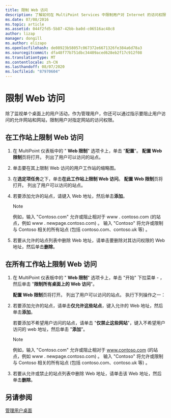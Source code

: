 ```yaml
---
title: 限制 Web 访问
description: 了解如何在 MultiPoint Services 中限制用户对 Internet 的访问权限
ms.date: 07/08/2016
ms.topic: article
ms.assetid: 044f2fd5-5b87-42bb-ba0d-c06516ac48c8
author: lizap
manager: dongill
ms.author: elizapo
ms.openlocfilehash: de08923b58057c067372e6671326fe384a6d78a3
ms.sourcegitcommit: dfa48f77b751dbc34409aced628eb2f17c912f08
ms.translationtype: MT
ms.contentlocale: zh-CN
ms.lasthandoff: 08/07/2020
ms.locfileid: "87970604"
---
```

# <a name="limit-web-access"></a>限制 Web 访问
除了监视单个桌面上的用户活动，作为管理用户，你还可以通过指示要阻止用户访问的允许网站和网站，限制用户对指定网站的访问权限。

## <a name="to-limit-web-access-on-a-station"></a>在工作站上限制 Web 访问

1. 在 MultiPoint 仪表板中的 " **Web 限制**" 选项卡上，单击 "**配置**"。 **配置 Web 限制**页将打开。 列出了用户可以访问的站点。

2. 单击要在其上限制 Web 访问的用户工作站的缩略图。

3. 在**选定项任务**之下，单击**在此工作站上限制 Web 访问**。 **配置 Web 限制**页将打开。 列出了用户可以访问的站点。

4. 若要添加允许的站点，请键入 Web 地址，然后单击**添加**。

   > [!NOTE]
   > 例如，输入 "Contoso.com" 允许或阻止相对于 www \. contoso.com (的站点，例如 www \. newpage.contoso.com) 。 输入 "Contoso" 将允许或限制与 Contoso 相关的所有站点 (包括 contoso.com、contoso.uk 等) 。

5. 若要从允许的站点列表中删除 Web 地址，请单击要删除对其访问权限的 Web 地址，然后单击**删除**。

## <a name="to-limit-web-access-on-all-stations"></a>在所有工作站上限制 Web 访问

1. 在 MultiPoint 仪表板中的 " **Web 限制**" 选项卡上，单击 "开始" 下拉菜单 \- ，然后单击 "**限制所有桌面上的 Web 访问**"。

   **配置 Web 限制**页将打开。 列出了用户可以访问的站点。 执行下列操作之一：

2. 若要添加允许的站点，请单击**仅允许这些站点**，键入允许的 Web 地址，然后单击**添加**。

   若要添加不希望用户访问的站点，请单击 "**仅禁止这些网站**"，键入不希望用户访问的 web 地址，然后单击 "**添加**"。

   > [!NOTE]
   > 例如，输入 "Contoso.com" 允许或阻止相对于 www.contoso.com (的站点，例如 www \. newpage.contoso.com) 。 输入 "Contoso" 将允许或限制与 Contoso 相关的所有站点 (包括 contoso.com、contoso.uk 等) 。

3. 若要从允许或禁止的站点列表中删除 Web 地址，请单击该 Web 地址，然后单击**删除**。

## <a name="see-also"></a>另请参阅
[管理用户桌面](manage-user-desktops-using-multipoint-dashboard.md)
